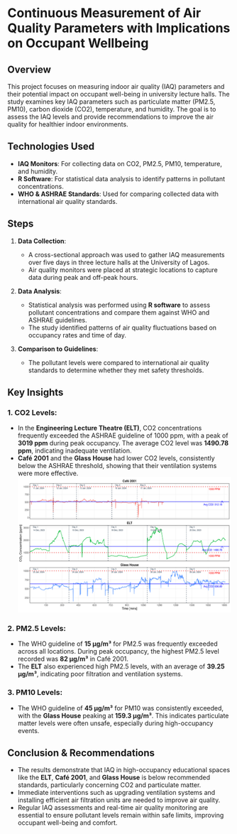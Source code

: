 # Continuous Measurement of Air Quality Parameters with Implications on Occupant Wellbeing

## Overview
This project focuses on measuring indoor air quality (IAQ) parameters and their potential impact on occupant well-being in university lecture halls. The study examines key IAQ parameters such as particulate matter (PM2.5, PM10), carbon dioxide (CO2), temperature, and humidity. The goal is to assess the IAQ levels and provide recommendations to improve the air quality for healthier indoor environments.

## Technologies Used
- **IAQ Monitors**: For collecting data on CO2, PM2.5, PM10, temperature, and humidity.
- **R Software**: For statistical data analysis to identify patterns in pollutant concentrations.
- **WHO & ASHRAE Standards**: Used for comparing collected data with international air quality standards.

## Steps
1. **Data Collection**:
   - A cross-sectional approach was used to gather IAQ measurements over five days in three lecture halls at the University of Lagos.
   - Air quality monitors were placed at strategic locations to capture data during peak and off-peak hours.

2. **Data Analysis**:
   - Statistical analysis was performed using **R software** to assess pollutant concentrations and compare them against WHO and ASHRAE guidelines.
   - The study identified patterns of air quality fluctuations based on occupancy rates and time of day.

3. **Comparison to Guidelines**:
   - The pollutant levels were compared to international air quality standards to determine whether they met safety thresholds.

## Key Insights
### 1. **CO2 Levels**:
   - In the **Engineering Lecture Theatre (ELT)**, CO2 concentrations frequently exceeded the ASHRAE guideline of 1000 ppm, with a peak of **3019 ppm** during peak occupancy. The average CO2 level was **1490.78 ppm**, indicating inadequate ventilation.
   - **Café 2001** and the **Glass House** had lower CO2 levels, consistently below the ASHRAE threshold, showing that their ventilation systems were more effective.
![Image alt text](https://github.com/QaisBello/Data-Analytics-Projects/blob/c3b20a9f96cfc673e8718fd7c7e9ca3c8da49c1b/Indoor%20Air%20Quaity%20Analysis/Plots/Indoor%20CO2%20levels%20%20Day%201%20to%20Day%205%20across%20the%20three%20locations.%20.png)

### 2. **PM2.5 Levels**:
   - The WHO guideline of **15 µg/m³** for PM2.5 was frequently exceeded across all locations. During peak occupancy, the highest PM2.5 level recorded was **82 µg/m³** in Café 2001.
   - The **ELT** also experienced high PM2.5 levels, with an average of **39.25 µg/m³**, indicating poor filtration and ventilation systems.

### 3. **PM10 Levels**:
   - The WHO guideline of **45 µg/m³** for PM10 was consistently exceeded, with the **Glass House** peaking at **159.3 µg/m³**. This indicates particulate matter levels were often unsafe, especially during high-occupancy events.

## Conclusion & Recommendations
- The results demonstrate that IAQ in high-occupancy educational spaces like the **ELT**, **Café 2001**, and **Glass House** is below recommended standards, particularly concerning CO2 and particulate matter.
- Immediate interventions such as upgrading ventilation systems and installing efficient air filtration units are needed to improve air quality.
- Regular IAQ assessments and real-time air quality monitoring are essential to ensure pollutant levels remain within safe limits, improving occupant well-being and comfort.

